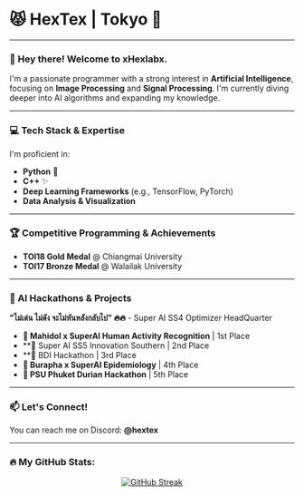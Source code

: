 
# 😾 HexTex | Tokyo 🗼

---

### 👋 Hey there! Welcome to xHexlabx.

I'm a passionate programmer with a strong interest in **Artificial Intelligence**, focusing on **Image Processing** and **Signal Processing**. I'm currently diving deeper into AI algorithms and expanding my knowledge.

---

### 💻 Tech Stack & Expertise

I'm proficient in:

* **Python** 🐍
* **C++** ✨
* **Deep Learning Frameworks** (e.g., TensorFlow, PyTorch)
* **Data Analysis & Visualization**

---

### 🏆 Competitive Programming & Achievements

* **TOI18 Gold Medal** @ Chiangmai University
* **TOI17 Bronze Medal** @ Walailak University

---

### 🤖 AI Hackathons & Projects

**"ไม่เด่น ไม่ดัง จะไม่หันหลังกลับไป" 🔥🔥** - Super AI SS4 Optimizer HeadQuarter

* **🥇 Mahidol x SuperAI Human Activity Recognition** | 1st Place
* **🥈 Super AI SS5 Innovation Southern | 2nd Place
* **🥉 BDI Hackathon | 3rd Place
* **🥉 Burapha x SuperAI Epidemiology** | 4th Place
* **📑 PSU Phuket Durian Hackathon** | 5th Place

---

### 📫 Let's Connect!

You can reach me on Discord: **@hextex**

---

### 🔥 My GitHub Stats:

<p align="center">
    <a href="https://git.io/streak-stats">
        <img src="http://github-readme-streak-stats.herokuapp.com?user=xHexlabx&theme=github-dark-blue" alt="GitHub Streak">
    </a>
</p>
